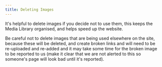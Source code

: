 ```yaml
---
title: Deleting Images
---
```

It's helpful to delete images if you decide not to use them, this keeps the Media Library organised, and helps speed up the website.

Be careful not to delete images that are being used elsewhere on the site, because these will be deleted, and create broken links and will need to be re-uploaded and re-added and it may take some time for the broken image to be reported to us (make it clear that we are not alerted to this so someone's page will look bad until it's reported).